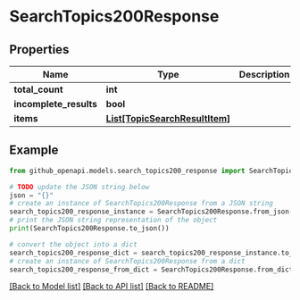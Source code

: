 # SearchTopics200Response


## Properties

Name | Type | Description | Notes
------------ | ------------- | ------------- | -------------
**total_count** | **int** |  | 
**incomplete_results** | **bool** |  | 
**items** | [**List[TopicSearchResultItem]**](TopicSearchResultItem.md) |  | 

## Example

```python
from github_openapi.models.search_topics200_response import SearchTopics200Response

# TODO update the JSON string below
json = "{}"
# create an instance of SearchTopics200Response from a JSON string
search_topics200_response_instance = SearchTopics200Response.from_json(json)
# print the JSON string representation of the object
print(SearchTopics200Response.to_json())

# convert the object into a dict
search_topics200_response_dict = search_topics200_response_instance.to_dict()
# create an instance of SearchTopics200Response from a dict
search_topics200_response_from_dict = SearchTopics200Response.from_dict(search_topics200_response_dict)
```
[[Back to Model list]](../README.md#documentation-for-models) [[Back to API list]](../README.md#documentation-for-api-endpoints) [[Back to README]](../README.md)


